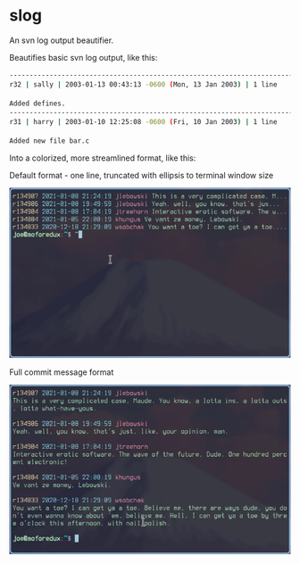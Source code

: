 # slog
An svn log output beautifier.

Beautifies basic svn log output, like this:
```bash
------------------------------------------------------------------------
r32 | sally | 2003-01-13 00:43:13 -0600 (Mon, 13 Jan 2003) | 1 line

Added defines.
------------------------------------------------------------------------
r31 | harry | 2003-01-10 12:25:08 -0600 (Fri, 10 Jan 2003) | 1 line

Added new file bar.c
```

Into a colorized, more streamlined format, like this:

Default format - one line, truncated with ellipsis to terminal window size

![Image](/pics/slog_def.png)

Full commit message format

![Image](/pics/slog_full.png)

